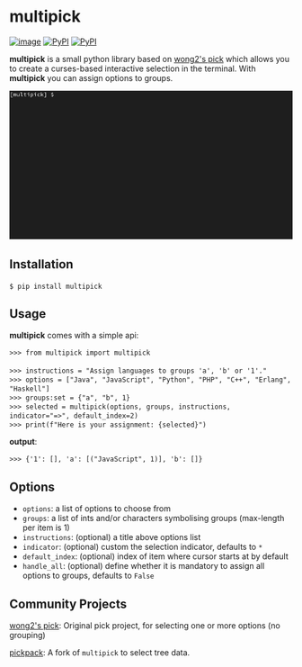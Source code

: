 # multipick

[![image](https://github.com/anafvana/multipick/actions/workflows/ci.yml/badge.svg)](https://github.com/anafvana/multipick/actions/workflows/ci.yml)
[![PyPI](https://img.shields.io/pypi/v/multipick.svg)](https://pypi.org/project/multipick/)
[![PyPI](https://img.shields.io/pypi/dm/multipick)](https://pypi.org/project/multipick/)

**multipick** is a small python library based on [wong2's pick](https://github.com/wong2/pick) which allows you to create a curses-based interactive selection in the terminal. With **multipick** you can assign options to groups.

![](example/basic.gif)

## Installation

    $ pip install multipick

## Usage

**multipick** comes with a simple api:

    >>> from multipick import multipick

    >>> instructions = "Assign languages to groups 'a', 'b' or '1'."
    >>> options = ["Java", "JavaScript", "Python", "PHP", "C++", "Erlang", "Haskell"]
    >>> groups:set = {"a", "b", 1}
    >>> selected = multipick(options, groups, instructions, indicator="=>", default_index=2)
    >>> print(f"Here is your assignment: {selected}")

**output**:

    >>> {'1': [], 'a': [("JavaScript", 1)], 'b': []}

## Options

- `options`: a list of options to choose from
- `groups`: a list of ints and/or characters symbolising groups (max-length per item is 1)
- `instructions`: (optional) a title above options list
- `indicator`: (optional) custom the selection indicator, defaults to `*`
- `default_index`: (optional) index of item where cursor starts at by default
- `handle_all`: (optional) define whether it is mandatory to assign all options to groups, defaults to `False`

## Community Projects

[wong2's pick](https://github.com/wong2/pick): Original pick project, for selecting one or more options (no grouping)

[pickpack](https://github.com/anafvana/pickpack): A fork of `multipick` to select tree data.
